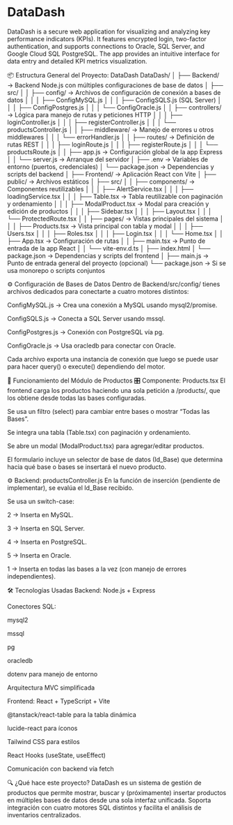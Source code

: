 # DataDash
DataDash is a secure web application for visualizing and analyzing key performance indicators (KPIs). It features encrypted login, two-factor authentication, and supports connections to Oracle, SQL Server, and Google Cloud SQL PostgreSQL. The app provides an intuitive interface for data entry and detailed KPI metrics visualization.

📦 Estructura General del Proyecto: DataDash
DataDash/
│
├── Backend/              → Backend Node.js con múltiples configuraciones de base de datos
│   ├── src/
│   │   ├── config/       → Archivos de configuración de conexión a bases de datos
│   │   │   ├── ConfigMySQL.js
│   │   │   ├── ConfigSQLS.js      (SQL Server)
│   │   │   ├── ConfigPostgres.js
│   │   │   └── ConfigOracle.js
│   │   ├── controllers/  → Lógica para manejo de rutas y peticiones HTTP
│   │   │   ├── loginController.js
│   │   │   ├── registerController.js
│   │   │   └── productsController.js
│   │   ├── middleware/   → Manejo de errores u otros middlewares
│   │   │   └── errorHandler.js
│   │   ├── routes/       → Definición de rutas REST
│   │   │   ├── loginRoute.js
│   │   │   ├── registerRoute.js
│   │   │   └── productsRoute.js
│   │   ├── app.js        → Configuración global de la app Express
│   │   └── server.js     → Arranque del servidor
│   ├── .env              → Variables de entorno (puertos, credenciales)
│   └── package.json      → Dependencias y scripts del backend
│
├── Frontend/             → Aplicación React con Vite
│   ├── public/           → Archivos estáticos
│   ├── src/
│   │   ├── components/   → Componentes reutilizables
│   │   │   ├── AlertService.tsx
│   │   │   ├── loadingService.tsx
│   │   │   ├── Table.tsx            → Tabla reutilizable con paginación y ordenamiento
│   │   │   ├── ModalProduct.tsx     → Modal para creación y edición de productos
│   │   │   ├── Sidebar.tsx
│   │   │   ├── Layout.tsx
│   │   │   └── ProtectedRoute.tsx
│   │   ├── pages/        → Vistas principales del sistema
│   │   │   ├── Products.tsx         → Vista principal con tabla y modal
│   │   │   ├── Users.tsx
│   │   │   ├── Roles.tsx
│   │   │   ├── Login.tsx
│   │   │   └── Home.tsx
│   │   ├── App.tsx       → Configuración de rutas
│   │   ├── main.tsx      → Punto de entrada de la app React
│   │   └── vite-env.d.ts
│   ├── index.html
│   └── package.json      → Dependencias y scripts del frontend
│
├── main.js               → Punto de entrada general del proyecto (opcional)
└── package.json          → Si se usa monorepo o scripts conjuntos

⚙️ Configuración de Bases de Datos
Dentro de Backend/src/config/ tienes archivos dedicados para conectarte a cuatro motores distintos:

ConfigMySQL.js → Crea una conexión a MySQL usando mysql2/promise.

ConfigSQLS.js → Conecta a SQL Server usando mssql.

ConfigPostgres.js → Conexión con PostgreSQL vía pg.

ConfigOracle.js → Usa oracledb para conectar con Oracle.

Cada archivo exporta una instancia de conexión que luego se puede usar para hacer query() o execute() dependiendo del motor.

🧠 Funcionamiento del Módulo de Productos
🎛️ Componente: Products.tsx
El frontend carga los productos haciendo una sola petición a /products/, que los obtiene desde todas las bases configuradas.

Se usa un filtro (select) para cambiar entre bases o mostrar “Todas las Bases”.

Se integra una tabla (Table.tsx) con paginación y ordenamiento.

Se abre un modal (ModalProduct.tsx) para agregar/editar productos.

El formulario incluye un selector de base de datos (Id_Base) que determina hacia qué base o bases se insertará el nuevo producto.

⚙️ Backend: productsController.js
En la función de inserción (pendiente de implementar), se evalúa el Id_Base recibido.

Se usa un switch-case:

2 → Inserta en MySQL.

3 → Inserta en SQL Server.

4 → Inserta en PostgreSQL.

5 → Inserta en Oracle.

1 → Inserta en todas las bases a la vez (con manejo de errores independientes).

🛠️ Tecnologías Usadas
Backend:
Node.js + Express

Conectores SQL:

mysql2

mssql

pg

oracledb

dotenv para manejo de entorno

Arquitectura MVC simplificada

Frontend:
React + TypeScript + Vite

@tanstack/react-table para la tabla dinámica

lucide-react para íconos

Tailwind CSS para estilos

React Hooks (useState, useEffect)

Comunicación con backend vía fetch

🔍 ¿Qué hace este proyecto?
DataDash es un sistema de gestión de productos que permite mostrar, buscar y (próximamente) insertar productos en múltiples bases de datos desde una sola interfaz unificada. Soporta integración con cuatro motores SQL distintos y facilita el análisis de inventarios centralizados.